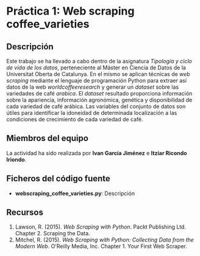 # Práctica 1: Web scraping coffee_varieties

## Descripción

Este trabajo se ha llevado a cabo dentro de la asignatura _Tipología y ciclo de vida de los datos_, perteneciente al Máster en Ciencia de Datos de la Universitat Oberta de Catalunya. En el mismo se aplican técnicas de _web scraping_ mediante el lenguaje de programación Python para extraer así datos de la web _worldcoffeeresearch_ y generar un _dataset_ sobre las variedades de café _arabica_.
El _dataset_ resultado proporciona información sobre la apariencia, información agronómica, genética y disponibilidad de cada variedad de café arábica. Las variables del conjunto de datos son útiles para identificar la idoneidad de determinada localización a las condiciones de crecimiento de cada variedad de café.

## Miembros del equipo

La actividad ha sido realizada por **Ivan García Jiménez** e **Itziar Ricondo Iriondo**.

## Ficheros del código fuente

* **webscraping_coffee_varieties.py**: Descripción

## Recursos

1. Lawson, R. (2015). _Web Scraping with Python_. Packt Publishing Ltd. Chapter 2. Scraping the Data.
2. Mitchel, R. (2015). _Web Scraping with Python: Collecting Data from the Modern Web_. O'Reilly Media, Inc. Chapter 1. Your First Web Scraper.
